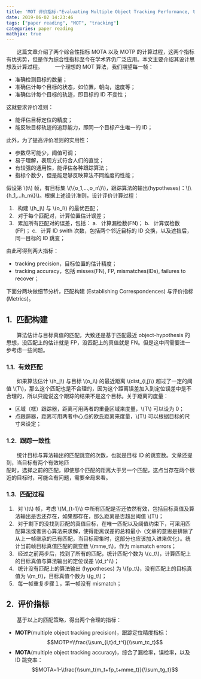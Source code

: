 ```yaml
---
title: 'MOT 评价指标-"Evaluating Multiple Object Tracking Performance, the CLEAR MOT Metrics"'
date: 2019-06-02 14:23:46
tags: ["paper reading", "MOT", "tracking"]
categories: paper reading
mathjax: true
---
```

　　这篇文章介绍了两个综合性指标 MOTA 以及 MOTP 的计算过程，这两个指标有优劣势，但是作为综合性指标至今在学术界仍广泛应用。本文主要介绍其设计思想及计算过程。
　　一个理想的 MOT 算法，我们期望每一帧：
- 准确检测目标的数量；
- 准确估计每个目标的状态，如位置，朝向，速度等；
- 准确估计每个目标的轨迹，即目标的 ID 不变性；  

这就要求评价准则：
- 能评估目标定位的精度；
- 能反映目标轨迹的追踪能力，即同一个目标产生唯一的 ID；  

此外，为了提高评价准则的实用性：
- 参数尽可能少，阈值可调；
- 易于理解，表现方式符合人们的直觉；
- 有较强的通用性，能评估各种跟踪算法；
- 指标个数少，但是能足够反映算法不同维度的性能；  

假设第 \\(t\\) 帧，有目标集 \\(\\{o_1,...,o_n\\}\\)，跟踪算法的输出(hypotheses)：\\(\\{h_1,...h_m\\}\\)。根据上述设计准则，设计评价计算过程：
1. &ensp;构建 \\(h_j\\) 与 \\(o_i\\) 的最优匹配；
2. &ensp;对于每个匹配对，计算位置估计误差；
3. &ensp;累加所有匹配对的误差，包括：
  a. &ensp;计算漏检数(FN)；
  b. &ensp;计算误检数(FP)；
  c. &ensp;计算 ID swith 次数，包括两个邻近目标的 ID 交换，以及遮挡后，同一目标的 ID 跳变；  

由此可得到两大指标：
- tracking precision，目标位置的估计精度；
- tracking accuracy，包括 misses(FN), FP, mismatches(IDs), failures to recover；  

下面分两块做细节分析，匹配构建 (Establishing Correspondences) 与评价指标 (Metrics)。

## 1.&ensp;匹配构建
　　算法估计与目标真值的匹配，大致还是基于匹配最近 object-hypothesis 的思想，没匹配上的估计就是 FP，没匹配上的真值就是 FN。但是这中间需要进一步考虑一些问题。

### 1.1.&ensp;有效匹配
　　如果算法估计 \\(h_j\\) 与目标 \\(o_i\\) 的最近距离 \\(dist_{i,j}\\) 超过了一定的阈值 \\(T\\)，那么这个匹配也是不合理的，因为这个距离误差加入到定位误差中是不合理的，所以只能说这个跟踪的结果不是这个目标。关于距离的度量：
- 区域（框）跟踪器，距离可用两者的重叠区域来度量，\\(T\\) 可以设为 0；
- 点跟踪器，距离可用两者中心点的欧氏距离来度量，\\(T\\) 可以根据目标的尺寸来设定；

### 1.2.&ensp;跟踪一致性
　　统计目标与算法输出的匹配跳变的次数，也就是目标 ID 的跳变数。文章还提到，当目标有两个有效地匹  
配时，选择之前的匹配，即使那个匹配的距离大于另一个匹配，这点当存在两个很近的目标时，可能会有问题，需要全局来看。

### 1.3.&ensp;匹配过程
1. &ensp;对 \\(t\\) 帧，考虑 \\(M_{t-1}\\) 中所有匹配是否还依然有效，包括目标真值及算法输出是否还存在，如果都存在，那么距离是否超出阈值 \\(T\\)；
2. &ensp;对于剩下的没找到匹配的真值目标，在唯一匹配以及阈值约束下，可采用匹配算法或者贪心算法来求解，使得距离误差的总和最小（文章的意思是排除了从上一帧继承的已有匹配，当目标密集时，这部分也应该加入进来优化）。统计当前帧目标真值匹配的跳变数 \\(mme_t\\)，作为 mismatch errors；
3. &ensp;经过之前两步后，找到了所有的匹配，统计匹配个数为 \\(c_t\\)，计算匹配上的目标真值与算法输出的定位误差 \\(d_t^i\\)；
4. &ensp;统计没有匹配上的算法输出 (hypotheses) 为 \\(fp_t\\)，没有匹配上的目标真值为 \\(m_t\\)，目标真值个数为 \\(g_t\\)；
5. &ensp;每一帧重复步骤１，第一帧没有 mismatch；

## 2.&ensp;评价指标
　　基于以上的匹配策略，得出两个合理的指标：
- **MOTP**(multiple object tracking precision)，跟踪定位精度指标：$$MOTP=\\frac{\\sum_{i,t}d_t^i}{\\sum_tc_t}$$
- **MOTA**(multiple object tracking accuracy)，综合了漏检率，误检率，以及 ID 跳变率：$$MOTA=1-\\frac{\\sum_t(m_t+fp_t+mme_t)}{\\sum_tg_t}$$